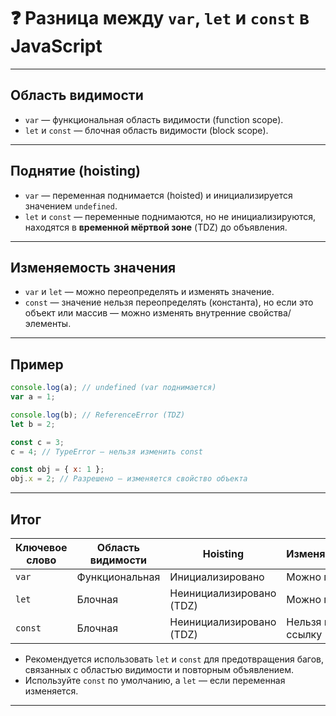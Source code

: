 # ❓ Разница между `var`, `let` и `const` в JavaScript

---

## Область видимости

- `var` — функциональная область видимости (function scope).  
- `let` и `const` — блочная область видимости (block scope).

---

## Поднятие (hoisting)

- `var` — переменная поднимается (hoisted) и инициализируется значением `undefined`.  
- `let` и `const` — переменные поднимаются, но не инициализируются, находятся в **временной мёртвой зоне** (TDZ) до объявления.

---

## Изменяемость значения

- `var` и `let` — можно переопределять и изменять значение.  
- `const` — значение нельзя переопределять (константа), но если это объект или массив — можно изменять внутренние свойства/элементы.

---

## Пример

```js
console.log(a); // undefined (var поднимается)
var a = 1;

console.log(b); // ReferenceError (TDZ)
let b = 2;

const c = 3;
c = 4; // TypeError — нельзя изменить const

const obj = { x: 1 };
obj.x = 2; // Разрешено — изменяется свойство объекта
```

---

## Итог

| Ключевое слово | Область видимости | Hoisting                 | Изменяемость         |
| -------------- | ----------------- | ------------------------ | -------------------- |
| `var`          | Функциональная    | Инициализировано         | Можно менять         |
| `let`          | Блочная           | Неинициализировано (TDZ) | Можно менять         |
| `const`        | Блочная           | Неинициализировано (TDZ) | Нельзя менять ссылку |

- Рекомендуется использовать `let` и `const` для предотвращения багов, связанных с областью видимости и повторным объявлением.
- Используйте `const` по умолчанию, а `let` — если переменная изменяется.

---
